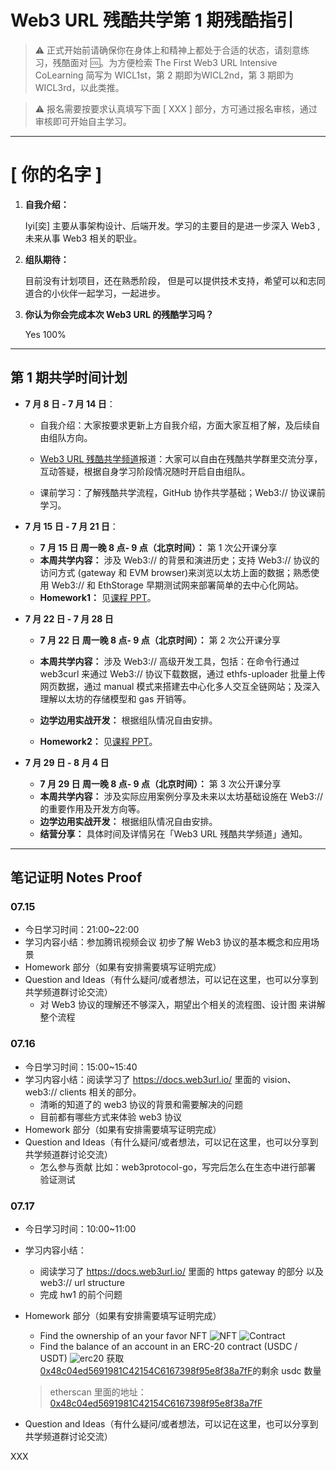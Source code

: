 # Web3 URL 残酷共学第 1 期残酷指引

> ⚠️ 正式开始前请确保你在身体上和精神上都处于合适的状态，请刻意练习，残酷面对 🆒。为方便检索 The First Web3 URL Intensive CoLearning 简写为 WICL1st，第 2 期即为WICL2nd，第 3 期即为 WICL3rd，以此类推。

> ⚠️ 报名需要按要求认真填写下面 [ XXX ] 部分，方可通过报名审核，通过审核即可开始自主学习。

---

# [ 你的名字 ]

1. **自我介绍：**

   Iyi[奕] 主要从事架构设计、后端开发。学习的主要目的是进一步深入 Web3 , 未来从事 Web3 相关的职业。

2. **组队期待：**

   目前没有计划项目，还在熟悉阶段， 但是可以提供技术支持，希望可以和志同道合的小伙伴一起学习，一起进步。

3. **你认为你会完成本次 Web3 URL 的残酷学习吗？**

   Yes 100%

---

## 第 1 期共学时间计划

- **7 月 8 日 - 7 月 14 日**：

  - 自我介绍：大家按要求更新上方自我介绍，方面大家互相了解，及后续自由组队方向。

  -  [Web3 URL 残酷共学频道](https://t.me/LXDAO/8748)报道：大家可以自由在残酷共学群里交流分享，互动答疑，根据自身学习阶段情况随时开启自由组队。

  - 课前学习：了解残酷共学流程，GitHub 协作共学基础；Web3:// 协议课前学习。

- **7 月 15 日 - 7 月 21 日**：

  - **7 月 15 日 周一晚 8 点- 9 点（北京时间）：** 第 1 次公开课分享
  - **本周共学内容：** 涉及 Web3://  的背景和演进历史；支持 Web3://  协议的访问方式 (gateway 和 EVM browser)来浏览以太坊上面的数据；熟悉使用 Web3://  和 EthStorage 早期测试网来部署简单的去中心化网站。
  - **Homework1：** 见[课程 PPT](https://docs.google.com/presentation/d/1egJUKJrjC9wjkmOF9sLBkTSwHpd6hl8FXkWehPW7kFk/edit#slide=id.g1754f50a55c_0_11)。

- **7 月 22 日 - 7 月 28 日**
  - **7 月 22 日 周一晚 8 点- 9 点（北京时间）：** 第 2 次公开课分享

  - **本周共学内容：** 涉及 Web3://  高级开发工具，包括：在命令行通过 web3curl 来通过 Web3://  协议下载数据，通过 ethfs-uploader 批量上传网页数据，通过 manual 模式来搭建去中心化多人交互全链网站；及深入理解以太坊的存储模型和 gas 开销等。
  - **边学边用实战开发：** 根据组队情况自由安排。
  - **Homework2：** 见[课程 PPT](https://docs.google.com/presentation/d/1egJUKJrjC9wjkmOF9sLBkTSwHpd6hl8FXkWehPW7kFk/edit#slide=id.g1754f50a55c_0_11)。

- **7 月 29 日 - 8 月 4 日**
  - **7 月 29 日 周一晚 8 点- 9 点（北京时间）：** 第 3 次公开课分享
  - **本周共学内容：** 涉及实际应用案例分享及未来以太坊基础设施在 Web3://  的重要作用及开发方向等。
  - **边学边用实战开发：** 根据组队情况自由安排。
  - **结营分享：** 具体时间及详情另在「Web3 URL 残酷共学频道」通知。

---

## 笔记证明 Notes Proof
<!-- Content_START --> 
### 07.15

- 今日学习时间：21:00~22:00
- 学习内容小结：参加腾讯视频会议 初步了解 Web3 协议的基本概念和应用场景
- Homework 部分（如果有安排需要填写证明完成）
- Question and Ideas（有什么疑问/或者想法，可以记在这里，也可以分享到共学频道群讨论交流）
  - 对 Web3 协议的理解还不够深入，期望出个相关的流程图、设计图 来讲解整个流程

### 07.16

- 今日学习时间：15:00~15:40
- 学习内容小结：阅读学习了 https://docs.web3url.io/ 里面的 vision、web3:// clients 相关的部分。 
  - 清晰的知道了的 web3 协议的背景和需要解决的问题
  - 目前都有哪些方式来体验 web3 协议
- Homework 部分（如果有安排需要填写证明完成）
- Question and Ideas（有什么疑问/或者想法，可以记在这里，也可以分享到共学频道群讨论交流）
  - 怎么参与贡献 比如：web3protocol-go，写完后怎么在生态中进行部署 验证测试

### 07.17

- 今日学习时间：10:00~11:00
- 学习内容小结：
  - 阅读学习了 https://docs.web3url.io/ 里面的 https gateway 的部分 以及 web3:// url structure
  - 完成 hw1 的前个问题
- Homework 部分（如果有安排需要填写证明完成）
  - Find the ownership of an your favor NFT
  ![NFT](https://pic.wenjunjiang.com/20240717112154.png)
  ![Contract](https://pic.wenjunjiang.com/202407171151121.png)
  - Find the balance of an account in an ERC-20 contract (USDC / USDT)
  ![erc20](https://pic.wenjunjiang.com/202407171212941.png)
  获取 [0x48c04ed5691981C42154C6167398f95e8f38a7fF](https://0xdac17f958d2ee523a2206206994597c13d831ec7.w3eth.io/balanceOf/0x48c04ed5691981C42154C6167398f95e8f38a7fF?returnTypes=(uint))的剩余 usdc 数量
  > etherscan 里面的地址：[0x48c04ed5691981C42154C6167398f95e8f38a7fF](https://etherscan.io/token/0xdac17f958d2ee523a2206206994597c13d831ec7?a=0x48c04ed5691981C42154C6167398f95e8f38a7fF)

  
- Question and Ideas（有什么疑问/或者想法，可以记在这里，也可以分享到共学频道群讨论交流）

XXX
<!-- Content_END -->
